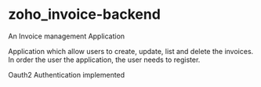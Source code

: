 # zoho_invoice-backend
An Invoice management Application

Application which allow users to create, update, list and delete the invoices. 
In order the user the application, the user needs to register.

Oauth2 Authentication implemented
